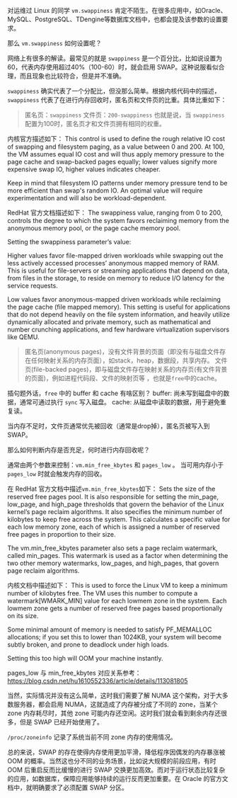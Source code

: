 对运维过 Linux 的同学 `vm.swappiness` 肯定不陌生。在很多应用中，如Oracle、MySQL、PostgreSQL、TDengine等数据库文档中，也都会提及该参数的设置要求。

那么 `vm.swappiness` 如何设置呢？ 

网络上有很多的解读。最常见的就是 `swappiness` 是一个百分比，比如说设置为60，代表内存使用超过40%（100-60）时，就会启用 SWAP。这种说服看似合理，而且现象也比较符合，但是并不准确。

`swappiness` 确实代表了一个分配比，但没那么简单。根据内核代码中的描述，`swappiness` 代表了在进行内存回收时，匿名页和文件页的比重。具体比重如下：
> 匿名页：`swappiness`
> 文件页：`200-swappiness`
也就是说，当 `swappiness` 配置为100时，匿名页才和文件页拥有相同的权重。

内核官方描述如下：
This control is used to define the rough relative IO cost of swapping and filesystem paging, as a value between 0 and 200. At 100, the VM assumes equal IO cost and will thus apply memory pressure to the page cache and swap-backed pages equally; lower values signify more expensive swap IO, higher values indicates cheaper.

Keep in mind that filesystem IO patterns under memory pressure tend to be more efficient than swap's random IO. An optimal value will require experimentation and will also be workload-dependent.

RedHat 官方文档描述如下：
The swappiness value, ranging from 0 to 200, controls the degree to which the system favors reclaiming memory from the anonymous memory pool, or the page cache memory pool.

Setting the swappiness parameter’s value:

Higher values favor file-mapped driven workloads while swapping out the less actively accessed processes’ anonymous mapped memory of RAM. This is useful for file-servers or streaming applications that depend on data, from files in the storage, to reside on memory to reduce I/O latency for the service requests.

Low values favor anonymous-mapped driven workloads while reclaiming the page cache (file mapped memory). This setting is useful for applications that do not depend heavily on the file system information, and heavily utilize dynamically allocated and private memory, such as mathematical and number crunching applications, and few hardware virtualization supervisors like QEMU.

> 匿名页(anonymous pages)，没有文件背景的页面（即没有与磁盘文件存在任何映射关系的内存页面），如stack，heap，数据段，共享内存。
> 文件页(file-backed pages)，即与磁盘文件存在映射关系的内存页(有文件背景的页面)，例如进程代码段、文件的映射页等 ，也就是`free`中的cache。

插句题外话，`free` 中的 buffer 和 cache 有啥区别？
buffer: 尚未写到磁盘中的数据，通常可通过执行 `sync` 写入磁盘。
cache: 从磁盘中读取的数据，用于避免重复读。

当内存不足时，文件页通常优先被回收（通常是drop掉），匿名页被写入到 SWAP。

那么如何判断内存是否充足，何时进行内存回收呢？

通常由两个参数来控制：`vm.min_free_kbytes` 和 `pages_low` 。
当可用内存小于 `pages_low` 时就会触发内存的回收。

在 RedHat 官方文档中描述`vm.min_free_kbytes`如下：
Sets the size of the reserved free pages pool. It is also responsible for setting the min_page, low_page, and high_page thresholds that govern the behavior of the Linux kernel’s page reclaim algorithms. It also specifies the minimum number of kilobytes to keep free across the system. This calculates a specific value for each low memory zone, each of which is assigned a number of reserved free pages in proportion to their size.

The vm.min_free_kbytes parameter also sets a page reclaim watermark, called min_pages. This watermark is used as a factor when determining the two other memory watermarks, low_pages, and high_pages, that govern page reclaim algorithms.

内核文档中描述如下：
This is used to force the Linux VM to keep a minimum number of kilobytes free. The VM uses this number to compute a watermark[WMARK_MIN] value for each lowmem zone in the system. Each lowmem zone gets a number of reserved free pages based proportionally on its size.

Some minimal amount of memory is needed to satisfy PF_MEMALLOC allocations; if you set this to lower than 1024KB, your system will become subtly broken, and prone to deadlock under high loads.

Setting this too high will OOM your machine instantly.

pages_low 与 min_free_kbytes 对应关系参考：
https://blog.csdn.net/hu1610552336/article/details/113081805

当然，实际情况并没有这么简单，这时我们需要了解 NUMA 这个架构，对于大多数服务器，都会启用 NUMA，这就造成了内存被分成了不同的 zone，当某个 zone 内存耗尽时，其他 zone 可能内存还空闲。这时我们就会看到剩余内存还很多，但是 SWAP 已经开始使用了。

`/proc/zoneinfo` 记录了系统当前不同 zone 内存的使用情况。

总的来说，SWAP 的存在使得内存使用更加平滑，降低程序因偶发的内存暴涨被 OOM 的概率。当然这也分不同的业务场景，比如说大规模的前段应用，有时 OOM 后重启反而比缓慢的进行 SWAP 交换更加高效。而对于运行状态比较复杂的应用，如数据库，保障应用能够持续的运行反而更加重要。在 Oracle 的官方文档中，就明确要求了必须配置 SWAP 分区。

